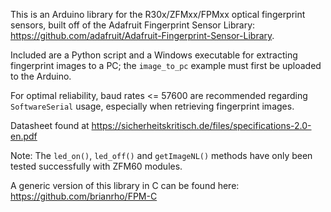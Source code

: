 This is an Arduino library for the R30x/ZFMxx/FPMxx optical fingerprint sensors,
built off of the Adafruit Fingerprint Sensor Library: https://github.com/adafruit/Adafruit-Fingerprint-Sensor-Library. 

Included are a Python script and a Windows executable for extracting fingerprint images to a PC; 
the `image_to_pc` example must first be uploaded to the Arduino. 

For optimal reliability, baud rates <= 57600 are recommended regarding `SoftwareSerial` usage, 
especially when retrieving fingerprint images. 

Datasheet found at https://sicherheitskritisch.de/files/specifications-2.0-en.pdf

Note: The `led_on()`, `led_off()` and `getImageNL()` methods have only been tested successfully with ZFM60 modules.

A generic version of this library in C can be found here: https://github.com/brianrho/FPM-C
